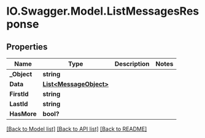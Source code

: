 # IO.Swagger.Model.ListMessagesResponse
## Properties

Name | Type | Description | Notes
------------ | ------------- | ------------- | -------------
**_Object** | **string** |  | 
**Data** | [**List&lt;MessageObject&gt;**](MessageObject.md) |  | 
**FirstId** | **string** |  | 
**LastId** | **string** |  | 
**HasMore** | **bool?** |  | 

[[Back to Model list]](../README.md#documentation-for-models) [[Back to API list]](../README.md#documentation-for-api-endpoints) [[Back to README]](../README.md)

